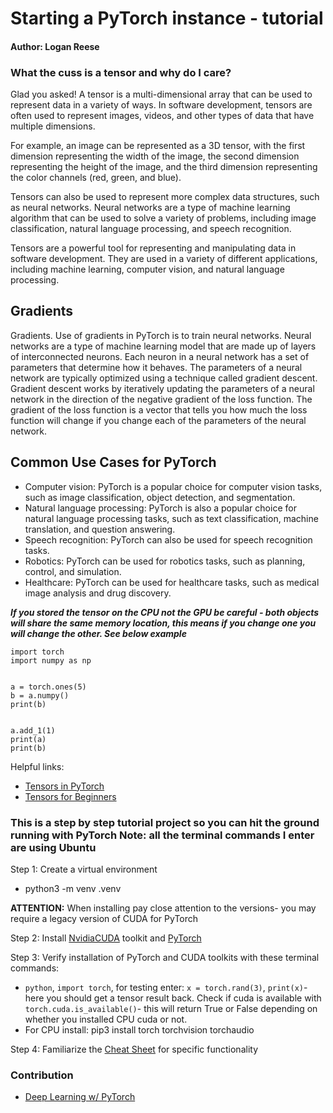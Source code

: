 # Starting a PyTorch instance - tutorial


#### Author: Logan Reese


### What the cuss is a tensor and why do I care?
Glad  you asked! A tensor is a multi-dimensional array that can be used to represent data in a variety of ways. In software development, tensors are often used to represent images, videos, and other types of data that have multiple dimensions.


For example, an image can be represented as a 3D tensor, with the first dimension representing the width of the image, the second dimension representing the height of the image, and the third dimension representing the color channels (red, green, and blue).


Tensors can also be used to represent more complex data structures, such as neural networks. Neural networks are a type of machine learning algorithm that can be used to solve a variety of problems, including image classification, natural language processing, and speech recognition.


Tensors are a powerful tool for representing and manipulating data in software development. They are used in a variety of different applications, including machine learning, computer vision, and natural language processing.

## Gradients

Gradients. Use of gradients in PyTorch is to train neural networks. Neural networks are a type of machine learning model that are made up of layers of interconnected neurons. Each neuron in a neural network has a set of parameters that determine how it behaves. The parameters of a neural network are typically optimized using a technique called gradient descent. Gradient descent works by iteratively updating the parameters of a neural network in the direction of the negative gradient of the loss function. The gradient of the loss function is a vector that tells you how much the loss function will change if you change each of the parameters of the neural network.

## Common Use Cases for PyTorch

- Computer vision: PyTorch is a popular choice for computer vision tasks, such as image classification, object detection, and segmentation.
- Natural language processing: PyTorch is also a popular choice for natural language processing tasks, such as text classification, machine translation, and question answering.
- Speech recognition: PyTorch can also be used for speech recognition tasks.
- Robotics: PyTorch can be used for robotics tasks, such as planning, control, and simulation.
- Healthcare: PyTorch can be used for healthcare tasks, such as medical image analysis and drug discovery.

***If you stored the tensor on the CPU not the GPU be careful - both objects will share the same memory location, this means if you change one you will change the other. See below example***
```
import torch
import numpy as np


a = torch.ones(5)
b = a.numpy()
print(b)


a.add_1(1)
print(a)
print(b)
```
Helpful links:
- [Tensors in PyTorch](https://pytorch.org/tutorials/beginner/blitz/tensor_tutorial.html)
- [Tensors for Beginners](https://www.tensorflow.org/guide/tensor)
### This is a step by step tutorial project so you can hit the ground running with PyTorch **Note: all the terminal commands I enter are using Ubuntu**
 


Step 1: Create a virtual environment
- python3 -m venv .venv


**ATTENTION:**
When installing pay close attention to the versions- you may require a legacy version of CUDA for PyTorch


Step 2: Install [NvidiaCUDA](https://developer.nvidia.com/cuda-downloads) toolkit and [PyTorch](https://pytorch.org/get-started/locally/)


Step 3: Verify installation of PyTorch and CUDA toolkits with these terminal commands:
- `python`, `import torch`, for testing enter: `x = torch.rand(3)`, `print(x)`- here you should get a tensor result back. Check if cuda is available with `torch.cuda.is_available()`- this will return True or False depending on whether you installed CPU cuda or not.
- For CPU install: pip3 install torch torchvision torchaudio


Step 4: Familiarize the [Cheat Sheet](https://pytorch.org/tutorials/beginner/ptcheat.html) for specific functionality




### Contribution
- [Deep Learning w/ PyTorch](https://www.youtube.com/watch?v=c36lUUr864M&t=526s)

